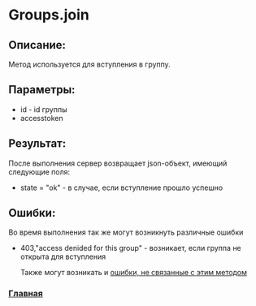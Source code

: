 # Groups.join

## Описание:
Метод используется для вступления в группу.

## Параметры:
* id - id группы
* accesstoken

## Результат:
После выполнения сервер возвращает json-объект, имеющий следующие поля:
* state = "ok" - в случае, если вступление прошло успешно

## Ошибки:
Во время выполнения так же могут возникнуть различные ошибки
* 403,"access denided for this group" - возникает, если группа не открыта для вступления

    Также могут возникать и [ошибки, не связанные с этим методом](errors.md "Список ошибок")

### [Главная](../docs.md "Главная страница документации")